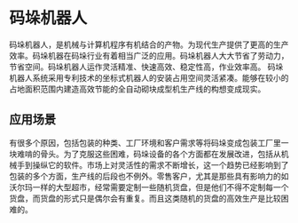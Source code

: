 # 码垛机器人

码垛机器人，是机械与计算机程序有机结合的产物。为现代生产提供了更高的生产效率。码垛机器在码垛行业有着相当广泛的应用。码垛机器人大大节省了劳动力，节省空间。码垛机器人运作灵活精准、快速高效、稳定性高，作业效率高。
码垛机器人系统采用专利技术的坐标式机器人的安装占用空间灵活紧凑。能够在较小的占地面积范围内建造高效节能的全自动砌块成型机生产线的构想变成现实。

## 应用场景

有很多个原因，包括包装的种类、工厂环境和客户需求等将码垛变成包装工厂里一块难啃的骨头。为了克服这些困难，码垛设备的各个方面都在发展改进，包括从机械手到操纵它的软件。市场上对灵活性的需求不断增长，这一个趋势已经影响到了包装的多个方面，生产线的后段也不例外。零售客户，尤其是那些具有影响力的如沃尔玛一样的大型超市，经常需要定制一些随机货盘，但是他们不得不定制每一个货盘，而货盘的形式只是偶尔会有重复。而且这类随机的货盘的高效生产是比较困难的。
